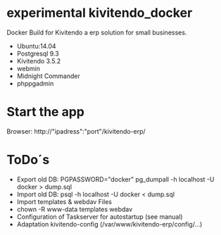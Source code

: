 experimental kivitendo_docker
================

Docker Build for Kivitendo a erp solution for small businesses.
 - Ubuntu:14.04
 - Postgresql 9.3
 - Kivitendo 3.5.2
 - webmin
 - Midnight Commander
 - phppgadmin



# Start the app

Browser: http://"ipadress":"port"/kivitendo-erp/



# ToDo´s
- Export old DB: PGPASSWORD="docker" pg_dumpall -h localhost -U docker > dump.sql
- Import old DB: psql -h localhost -U docker < dump.sql
- Import templates & webdav Files
- chown -R www-data templates webdav
- Configuration of Taskserver for autostartup  (see manual)
- Adaptation kivitendo-config (/var/www/kivitendo-erp/config/...)
